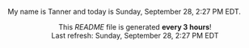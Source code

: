 My name is Tanner and today is Sunday, September 28, 2:27 PM EDT.

<p align="center">This <i>README</i> file is generated <b>every 3 hours</b>!</br>Last refresh: Sunday, September 28, 2:27 PM EDT<br /></p>
